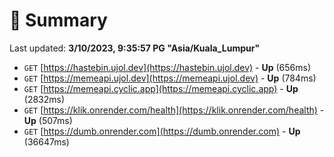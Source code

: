 # 📖 Summary
Last updated: **3/10/2023, 9:35:57 PG "Asia/Kuala_Lumpur"**

- `GET` [https://hastebin.ujol.dev](https://hastebin.ujol.dev) - **Up** (656ms)
- `GET` [https://memeapi.ujol.dev](https://memeapi.ujol.dev) - **Up** (784ms)
- `GET` [https://memeapi.cyclic.app](https://memeapi.cyclic.app) - **Up** (2832ms)
- `GET` [https://klik.onrender.com/health](https://klik.onrender.com/health) - **Up** (507ms)
- `GET` [https://dumb.onrender.com](https://dumb.onrender.com) - **Up** (36647ms)
